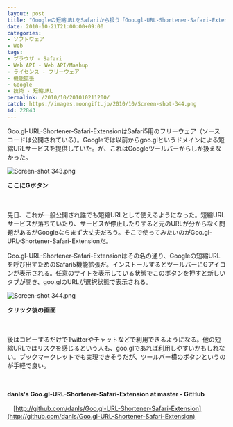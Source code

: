```yaml
---
layout: post
title: "Googleの短縮URLをSafariから扱う「Goo.gl-URL-Shortener-Safari-Extension」"
date: 2010-10-21T21:00:00+09:00
categories:
- ソフトウェア
- Web
tags: 
- ブラウザ - Safari
- Web API - Web API/Mashup
- ライセンス - フリーウェア
- 機能拡張
- Google
- 技術 - 短縮URL
permalink: /2010/10/201010211200/
catch: https://images.moongift.jp/2010/10/Screen-shot-344.png
id: 22843
---
```

Goo.gl-URL-Shortener-Safari-ExtensionはSafari5用のフリーウェア（ソースコードは公開されている）。Googleでは以前からgoo.glというドメインによる短縮URLサービスを提供していた。が、これはGoogleツールバーからしか扱えなかった。

  

![Screen-shot 343.png](https://images.moongift.jp/2010/10/Screen-shot-343.png)  
  
  
  
**ここにGボタン**

  

　

  

先日、これが一般公開され誰でも短縮URLとして使えるようになった。短縮URLサービスが落ちていたり、サービスが停止したりすると元のURLが分からなく問題があるがGoogleならまず大丈夫だろう。そこで使ってみたいのがGoo.gl-URL-Shortener-Safari-Extensionだ。

  
<!--more-->

Goo.gl-URL-Shortener-Safari-Extensionはその名の通り、Googleの短縮URLを呼び出すためのSafari5機能拡張だ。インストールするとツールバーにGアイコンが表示される。任意のサイトを表示している状態でこのボタンを押すと新しいタブが開き、goo.glのURLが選択状態で表示される。

  

![Screen-shot 344.png](https://images.moongift.jp/2010/10/Screen-shot-344.png)  
  
**クリック後の画面**

  

　

  

後はコピーするだけでTwitterやチャットなどで利用できるようになる。他の短縮URLではリスクを感じるという人も、goo.glであれば利用しやすいかもしれない。ブックマークレットでも実現できそうだが、ツールバー横のボタンというのが手軽で良い。

  

　

  

**danls's Goo.gl-URL-Shortener-Safari-Extension at master - GitHub**  
  
　[http://github.com/danls/Goo.gl-URL-Shortener-Safari-Extension](http://github.com/danls/Goo.gl-URL-Shortener-Safari-Extension)

